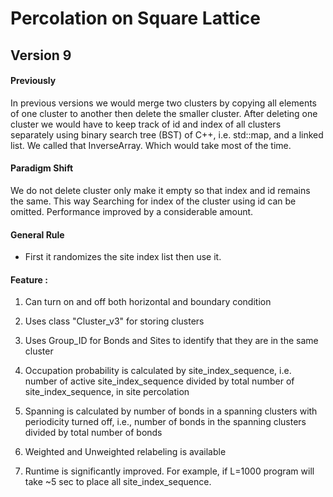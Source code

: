 # Percolation on Square Lattice
## Version 9

#### Previously
In previous versions we would merge two clusters by copying all
 elements of one cluster to another then delete the smaller 
 cluster. After deleting one cluster we would have to keep track 
 of id and index of all clusters separately using binary search tree
  (BST) of C++, i.e. std::map, and a linked list. We called that InverseArray.
   Which would take most of the time.
   
#### Paradigm Shift
We do not delete cluster only make it empty so that index and id remains the same.
This way Searching for index of the cluster using id can be omitted.
Performance improved by a considerable amount.
       


#### General Rule
 * First it randomizes the site index list then use it.

 

#### Feature :
1. Can turn on and off both horizontal and boundary condition

2. Uses class "Cluster_v3" for storing clusters

3. Uses Group_ID for Bonds and Sites to identify that they are in the same cluster

4. Occupation probability is calculated by site_index_sequence,
  i.e. number of active site_index_sequence divided by total number of site_index_sequence, in site percolation
 
5. Spanning is calculated by number of bonds in a spanning clusters with periodicity turned off,
       i.e., number of bonds in the spanning clusters divided by total number of bonds
 
6. Weighted and Unweighted relabeling is available

7. Runtime is significantly improved. For example, if L=1000 program will take ~5 sec to place all site_index_sequence.
